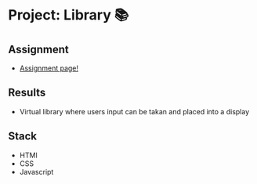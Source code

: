 # Project: Library :books:
 
 ## Assignment

 - [Assignment page!](https://www.theodinproject.com/paths/full-stack-javascript/courses/javascript/lessons/library)

 ## Results

 - Virtual library where users input can be takan and placed into a display

 ## Stack

 * HTMl
 * CSS
 * Javascript


